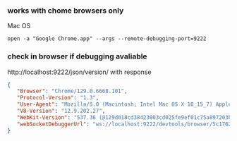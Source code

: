 ### works with chome browsers only 

Mac OS
```
open -a "Google Chrome.app" --args --remote-debugging-port=9222
```

### check in browser if debugging avaliable

http://localhost:9222/json/version/ with response

```json
{
   "Browser": "Chrome/129.0.6668.101",
   "Protocol-Version": "1.3",
   "User-Agent": "Mozilla/5.0 (Macintosh; Intel Mac OS X 10_15_7) AppleWebKit/537.36 (KHTML, like Gecko) Chrome/129.0.0.0 Safari/537.36",
   "V8-Version": "12.9.202.27",
   "WebKit-Version": "537.36 (@129d018cd38423003cd025fe9ef01c75a897203b)",
   "webSocketDebuggerUrl": "ws://localhost:9222/devtools/browser/5c17626d-5a62-4060-8f17-dc20ff9609de"
}
```
